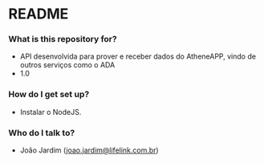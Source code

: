 # README #

### What is this repository for? ###

* API desenvolvida para prover e receber dados do AtheneAPP, vindo de outros serviços como o ADA
* 1.0

### How do I get set up? ###

* Instalar o NodeJS.

### Who do I talk to? ###

* João Jardim (joao.jardim@lifelink.com.br)
